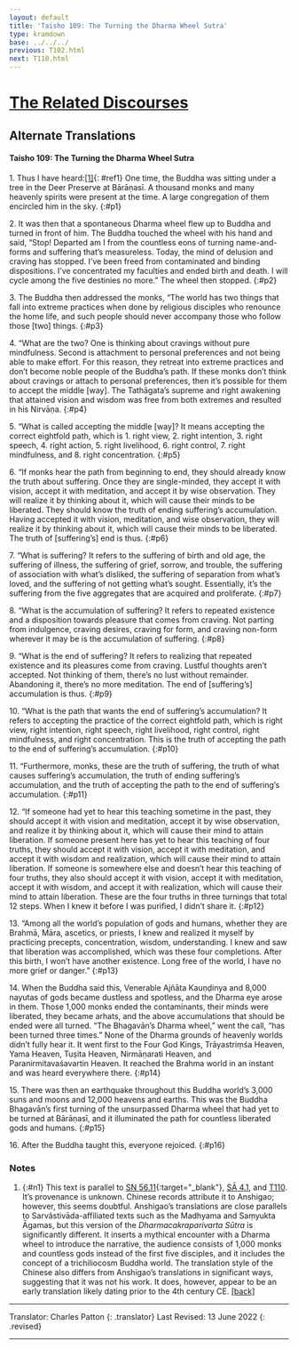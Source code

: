 ```yaml
---
layout: default
title: 'Taisho 109: The Turning the Dharma Wheel Sutra'
type: kramdown
base: ../../../
previous: T102.html
next: T110.html
---
```


# [The Related Discourses](../../index.html)
## Alternate Translations
#### Taisho 109: The Turning the Dharma Wheel Sutra

1\. Thus I have heard:[\[1\]](#n1){: #ref1} One time, the Buddha was sitting under a tree in the Deer Preserve at Bārāṇasī. A thousand monks and many heavenly spirits were present at the time. A large congregation of them encircled him in the sky.
{:#p1}

2\. It was then that a spontaneous Dharma wheel flew up to Buddha and turned in front of him. The Buddha touched the wheel with his hand and said, “Stop! Departed am I from the countless eons of turning name-and-forms and suffering that’s measureless. Today, the mind of delusion and craving has stopped. I’ve been freed from contaminated and binding dispositions. I’ve concentrated my faculties and ended birth and death. I will cycle among the five destinies no more.” The wheel then stopped.
{:#p2}

3\. The Buddha then addressed the monks, “The world has two things that fall into extreme practices when done by religious disciples who renounce the home life, and such people should never accompany those who follow those [two] things.
{:#p3}

4\. “What are the two? One is thinking about cravings without pure mindfulness. Second is attachment to personal preferences and not being able to make effort. For this reason, they retreat into extreme practices and don’t become noble people of the Buddha’s path. If these monks don’t think about cravings or attach to personal preferences, then it’s possible for them to accept the middle [way]. The Tathāgata’s supreme and right awakening that attained vision and wisdom was free from both extremes and resulted in his Nirvāṇa.
{:#p4}

5\. “What is called accepting the middle [way]? It means accepting the correct eightfold path, which is 1. right view, 2. right intention, 3. right speech, 4. right action, 5. right livelihood, 6. right control, 7. right mindfulness,  and 8. right concentration.
{:#p5}

6\. “If monks hear the path from beginning to end, they should already know the truth about suffering. Once they are single-minded, they accept it with vision, accept it with meditation, and accept it by wise observation. They will realize it by thinking about it, which will cause their minds to be liberated. They should know the truth of ending suffering’s accumulation. Having accepted it with vision, meditation, and wise observation, they will realize it by thinking about it, which will cause their minds to be liberated. The truth of [suffering’s] end is thus.
{:#p6}

7\. “What is suffering? It refers to the suffering of birth and old age, the suffering of illness, the suffering of grief, sorrow, and trouble, the suffering of association with what’s disliked, the suffering of separation from what’s loved, and the suffering of not getting what’s sought. Essentially, it’s the suffering from the five aggregates that are acquired and proliferate.
{:#p7}

8\. “What is the accumulation of suffering? It refers to repeated existence and a disposition towards pleasure that comes from craving. Not parting from indulgence, craving desires, craving for form, and craving non-form wherever it may be is the accumulation of suffering.
{:#p8}

9\. “What is the end of suffering? It refers to realizing that repeated existence and its pleasures come from craving. Lustful thoughts aren’t accepted. Not thinking of them, there’s no lust without remainder. Abandoning it, there’s no more meditation. The end of [suffering’s] accumulation is thus.
{:#p9}

10\. “What is the path that wants the end of suffering’s accumulation? It refers to accepting the practice of the correct eightfold path, which is right view, right intention, right speech, right livelihood, right control, right mindfulness, and right concentration. This is the truth of accepting the path to the end of suffering’s accumulation.
{:#p10}

11\. “Furthermore, monks, these are the truth of suffering, the truth of what causes suffering’s accumulation, the truth of ending suffering’s accumulation, and the truth of accepting the path to the end of suffering’s accumulation.
{:#p11}

12\. “If someone had yet to hear this teaching sometime in the past, they should accept it with vision and meditation, accept it by wise observation, and realize it by thinking about it, which will cause their mind to attain liberation. If someone present here has yet to hear this teaching of four truths, they should accept it with vision, accept it with meditation, and accept it with wisdom and realization, which will cause their mind to attain liberation. If someone is somewhere else and doesn’t hear this teaching of four truths, they also should accept it with vision, accept it with meditation, accept it with wisdom, and accept it with realization, which will cause their mind to attain liberation. These are the four truths in three turnings that total 12 steps. When I knew it before I was purified, I didn’t share it.
{:#p12}

13\. “Among all the world’s population of gods and humans, whether they are Brahmā, Māra, ascetics, or priests, I knew and realized it myself by practicing precepts, concentration, wisdom, understanding. I knew and saw that liberation was accomplished, which was these four completions. After this birth, I won’t have another existence. Long free of the world, I have no more grief or danger.”
{:#p13}

14\. When the Buddha said this, Venerable Ajñāta Kauṇḍinya and 8,000 nayutas of gods became dustless and spotless, and the Dharma eye arose in them. Those 1,000 monks ended the contaminants, their minds were liberated, they became arhats, and the above accumulations that should be ended were all turned. “The Bhagavān’s Dharma wheel,” went the call, “has been turned three times.” None of the Dharma grounds of heavenly worlds didn’t fully hear it. It went first to the Four God Kings, Trāyastriṃśa Heaven, Yama Heaven, Tuṣita Heaven, Nirmāṇarati Heaven, and Paranirmitavaśavartin Heaven. It reached the Brahma world in an instant and was heard everywhere there.
{:#p14}

15\. There was then an earthquake throughout this Buddha world’s 3,000 suns and moons and 12,000 heavens and earths. This was the Buddha Bhagavān’s first turning of the unsurpassed Dharma wheel that had yet to be turned at Bārāṇasī, and it illuminated the path for countless liberated gods and humans.
{:#p15}

16\. After the Buddha taught this, everyone rejoiced.
{:#p16}

### Notes
1. {:#n1} This text is parallel to [SN 56.11](https://suttacentral.net/sn56.11){:target="_blank"}, [SĀ 4.1](../samyukta/04/SA4_1.html), and [T110](T110.html). It’s provenance is unknown. Chinese records attribute it to Anshigao; however, this seems doubtful. Anshigao’s translations are close parallels to Sarvâstivāda-affiliated texts such as the Madhyama and Saṃyukta Āgamas, but this version of the *Dharmacakraparivarta Sūtra* is significantly different. It inserts a mythical encounter with a Dharma wheel to introduce the narrative, the audience consists of 1,000 monks and countless gods instead of the first five disciples, and it includes the concept of a trichiliocosm Buddha world. The translation style of the Chinese also differs from Anshigao’s translations in significant ways, suggesting that it was not his work. It does, however, appear to be an early translation likely dating prior to the 4th century CE. [\[back\]](#ref1)

---

Translator: Charles Patton
{: .translator}
Last Revised: 13 June 2022
{: .revised}

---